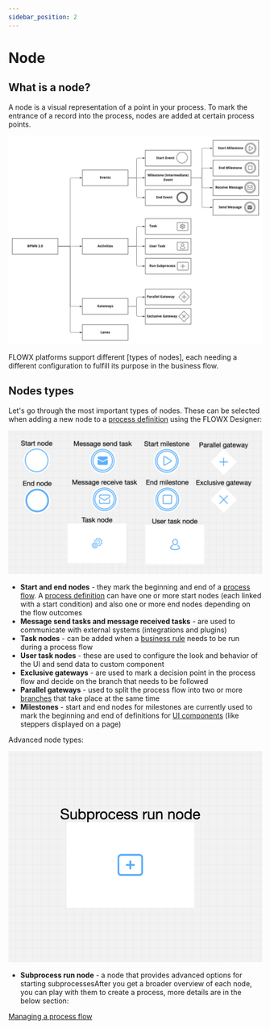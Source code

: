 ```yaml
---
sidebar_position: 2
---
```


# Node

## What is a node?

A node is a visual representation of a point in your process. To mark the entrance of a record into the process, nodes are added at certain process points.

![](./img/node_diagram.png)

FLOWX platforms support different [types of nodes], each needing a different configuration to fulfill its purpose in the business flow.

## Nodes types

Let's go through the most important types of nodes. These can be selected when adding a new node to a [process definition](../process/process-definition/process-definition.md) using the FLOWX Designer:

![](./img/nodes_types.png)


+ **​Start and end nodes**​​​ ​- they mark the beginning and end of a [process flow](../../platform-overview/frameworks-and-standards/business-process-industry-standards/intro-to-bpmn/intro-to-bpmn.md#bpmn-20-elements). A [process definition](../process/process-definition/process-definition.md) can have one or more start nodes (each linked with a start condition) and also one or more end nodes depending on the flow outcomes
+ **​Message send tasks and message received tasks** ​- are used to communicate with external systems (integrations and plugins)
+ ​**Task nodes**​​ - can be added when a [business rule](../node/task-node/business-rule-action/business-rule-action.md) needs to be run during a process flow
+ **​User task nodes** ​- these are used to configure the look and behavior of the UI and send data to custom component
+ ​**Exclusive gateways**​​ - are used to mark a decision point in the process flow and decide on the branch that needs to be followed
+ **​Parallel gateways**​​ - used to split the process flow into two or more [branches](../../flowx-designer/managing-a-process-flow/adding-more-flow-branches.md) that take place at the same time
+ **​Milestones**​​ - start and end nodes for milestones are currently used to mark the beginning and end of definitions for [UI components](../ui-designer/ui-component-types/ui-component-types.md) (like steppers displayed on a page)

Advanced node types:​

![](./img/subprocess_node.png)

* ​**​Subprocess run node**​ - a node that provides advanced options for starting subprocessesAfter you get a broader overview of each node, you can play with them to create a process, more details are in the below section:

[Managing a process flow](../../flowx-designer/managing-a-process-flow/managing-a-process-flow.md)
